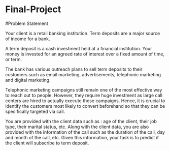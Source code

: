 # Final-Project
#Problem Statement 
 
Your client is a retail banking institution. Term deposits are a major source of income for a bank.  
 
A term deposit is a cash investment held at a financial institution. Your money is invested for an agreed rate of interest over a fixed amount of time, or term.  
 
The bank has various outreach plans to sell term deposits to their customers such as email marketing, advertisements, telephonic marketing and digital marketing.  
 
Telephonic marketing campaigns still remain one of the most effective way to reach out to people. However, they require huge investment as large call centers are hired to actually execute these campaigns. Hence, it is crucial to identify the customers most likely to convert beforehand so that they can be specifically targeted via call. 
 
You are provided with the client data such as : age of the client, their job type, their marital status, etc. Along with the client data, you are also provided with the information of the call such as the duration of the call, day 
and month of the call, etc. Given this information, your task is to predict if the client will subscribe to term deposit.
